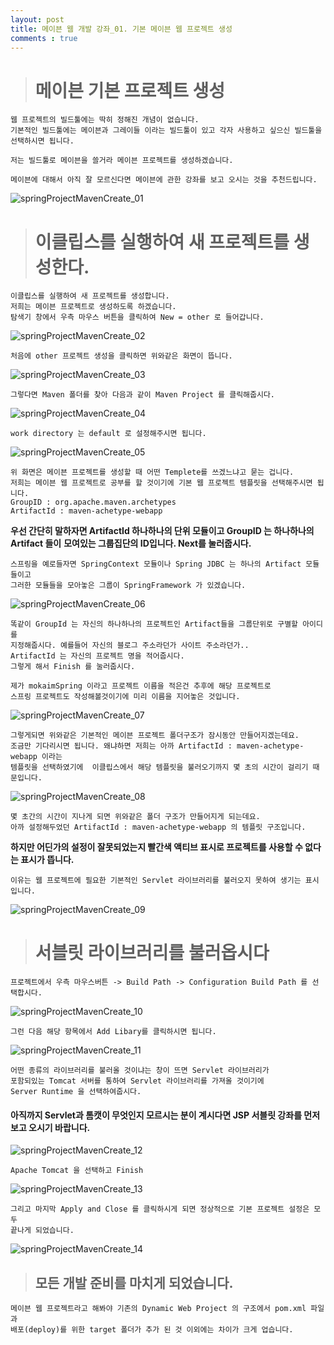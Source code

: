 ```yaml
---
layout: post
title: 메이븐 웹 개발 강좌_01. 기본 메이븐 웹 프로젝트 생성
comments : true
---
```


> # 메이븐 기본 프로젝트 생성

    웹 프로젝트의 빌드툴에는 딱히 정해진 개념이 없습니다.
    기본적인 빌드툴에는 메이븐과 그레이들 이라는 빌드툴이 있고 각자 사용하고 싶으신 빌드툴을
    선택하시면 됩니다.

    저는 빌드툴로 메이븐을 쓸거라 메이븐 프로젝트를 생성하겠습니다.

    메이븐에 대해서 아직 잘 모르신다면 메이븐에 관한 강좌를 보고 오시는 것을 추천드립니다.



![springProjectMavenCreate_01](/imgs/springProjectMavenCreate_01.png)

> # 이클립스를 실행하여 새 프로젝트를 생성한다.

    이클립스를 실행하여 새 프로젝트를 생성합니다.
    저희는 메이븐 프로젝트로 생성하도록 하겠습니다.
    탐색기 창에서 우측 마우스 버튼을 클릭하여 New = other 로 들어갑니다.




![springProjectMavenCreate_02](/imgs/springProjectMavenCreate_02.png)



    처음에 other 프로젝트 생성을 클릭하면 위와같은 화면이 뜹니다.




![springProjectMavenCreate_03](/imgs/springProjectMavenCreate_03.png)


    그렇다면 Maven 폴더를 찾아 다음과 같이 Maven Project 를 클릭해줍시다.


![springProjectMavenCreate_04](/imgs/springProjectMavenCreate_04.png)


    work directory 는 default 로 설정해주시면 됩니다.


![springProjectMavenCreate_05](/imgs/springProjectMavenCreate_05.png)



    위 화면은 메이븐 프로젝트를 생성할 때 어떤 Templete를 쓰겠느냐고 묻는 겁니다.
    저희는 메이븐 웹 프로젝트로 공부를 할 것이기에 기본 웹 프로젝트 템플릿을 선택해주시면 됩니다.
    GroupID : org.apache.maven.archetypes
    ArtifactId : maven-achetype-webapp



__우선 간단히 말하자면 ArtifactId 하나하나의 단위 모듈이고 GroupID 는 하나하나의 Artifact 들이__
__모여있는 그룹집단의 ID입니다. Next를 눌러줍시다.__


    스프링을 예로들자면 SpringContext 모듈이나 Spring JDBC 는 하나의 Artifact 모듈들이고
    그러한 모듈들을 모아놓은 그룹이 SpringFramework 가 있겠습니다.




![springProjectMavenCreate_06](/imgs/springProjectMavenCreate_06.png)



    똑같이 GroupId 는 자신의 하나하나의 프로젝트인 Artifact들을 그룹단위로 구별할 아이디를
    지정해줍시다. 예를들어 자신의 블로그 주소라던가 사이트 주소라던가..
    ArtifactId 는 자신의 프로젝트 명을 적어줍시다.
    그렇게 해서 Finish 를 눌러줍시다.

    제가 mokaimSpring 이라고 프로젝트 이름을 적은건 추후에 해당 프로젝트로
    스프링 프로젝트도 작성해볼것이기에 미리 이름을 지어놓은 것입니다.



![springProjectMavenCreate_07](/imgs/springProjectMavenCreate_07.png)



    그렇게되면 위와같은 기본적인 메이븐 프로젝트 폴더구조가 잠시동안 만들어지겠는데요.
    조금만 기다리시면 됩니다. 왜냐하면 저희는 아까 ArtifactId : maven-achetype-webapp 이라는
    템플릿을 선택하였기에  이클립스에서 해당 템플릿을 불러오기까지 몇 초의 시간이 걸리기 때문입니다.



![springProjectMavenCreate_08](/imgs/springProjectMavenCreate_08.png)



    몇 초간의 시간이 지나게 되면 위와같은 폴더 구조가 만들어지게 되는데요.
    아까 설정해두었던 ArtifactId : maven-achetype-webapp 의 템플릿 구조입니다.

__하지만 어딘가의 설정이 잘못되었는지 빨간색 액티브 표시로 프로젝트를 사용할 수 없다는 표시가 뜹니다.__

    이유는 웹 프로젝트에 필요한 기본적인 Servlet 라이브러리를 불러오지 못하여 생기는 표시입니다.




![springProjectMavenCreate_09](/imgs/springProjectMavenCreate_09.png)



> # 서블릿 라이브러리를 불러옵시다

    프로젝트에서 우측 마우스버튼 -> Build Path -> Configuration Build Path 를 선택합시다.


![springProjectMavenCreate_10](/imgs/springProjectMavenCreate_10.png)


    그런 다음 해당 항목에서 Add Libary를 클릭하시면 됩니다.


![springProjectMavenCreate_11](/imgs/springProjectMavenCreate_11.png)



    어떤 종류의 라이브러리를 불러올 것이냐는 창이 뜨면 Servlet 라이브러리가
    포함되있는 Tomcat 서버를 통하여 Servlet 라이브러리를 가져올 것이기에
    Server Runtime 을 선택하여줍시다.

#### 아직까지 Servlet과 톰캣이 무엇인지 모르시는 분이 계시다면 JSP 서블릿 강좌를 먼저 보고 오시기 바랍니다.



![springProjectMavenCreate_12](/imgs/springProjectMavenCreate_12.png)




    Apache Tomcat 을 선택하고 Finish




![springProjectMavenCreate_13](/imgs/springProjectMavenCreate_13.png)



    그리고 마지막 Apply and Close 를 클릭하시게 되면 정상적으로 기본 프로젝트 설정은 모두
    끝나게 되었습니다.




![springProjectMavenCreate_14](/imgs/springProjectMavenCreate_14.png)




> ## 모든 개발 준비를 마치게 되었습니다.
    메이븐 웹 프로젝트라고 해봐야 기존의 Dynamic Web Project 의 구조에서 pom.xml 파일과
    배포(deploy)를 위한 target 폴더가 추가 된 것 이외에는 차이가 크게 업습니다.
